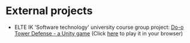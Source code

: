 # External projects

- ELTE IK 'Software technology' university course group project:
[Do-o Tower Defense - a Unity game](https://szofttech.inf.elte.hu/hall-of-fame/tree-o)
(Click [here](https://hall-of-fame.szofttech.gitlab-pages.hu/tree-o/) to play it in your browser)
